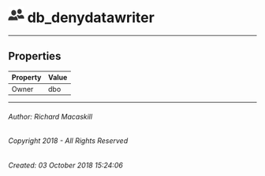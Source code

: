 #### 



# ![Database Roles](../../../../../Images/Role_Database32.png) db_denydatawriter

---

## <a name="#properties"></a>Properties

| Property | Value |
|---|---|
| Owner | dbo |


---

###### Author:  Richard Macaskill

###### Copyright 2018 - All Rights Reserved

###### Created: 03 October 2018 15:24:06

